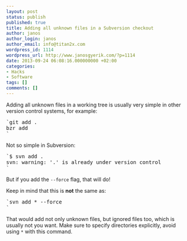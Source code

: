 ```yaml
---
layout: post
status: publish
published: true
title: Adding all unknown files in a Subversion checkout
author: janos
author_login: janos
author_email: info@titan2x.com
wordpress_id: 1114
wordpress_url: http://www.janosgyerik.com/?p=1114
date: 2013-09-24 06:08:16.000000000 +02:00
categories:
- Hacks
- Software
tags: []
comments: []
---
```

Adding all unknown files in a working tree is usually very simple in other version control systems, for example:

<pre>`git add .
bzr add
`</pre>
Not so simple in Subversion:
<pre>`$ svn add .
svn: warning: '.' is already under version control
`</pre>
But if you add the `--force` flag, that will do!

Keep in mind that this is <strong>not</strong> the same as:
<pre>`svn add * --force
`</pre>
That would add not only unknown files, but ignored files too, which is usually not you want. Make sure to specify directories explicitly, avoid using `*` with this command.


